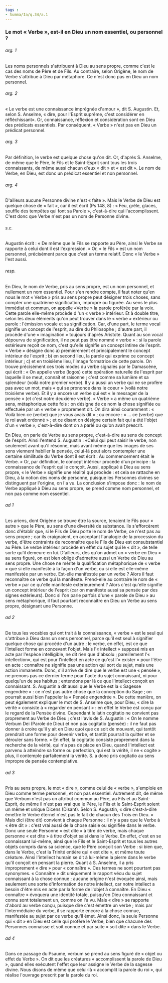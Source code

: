 ```yaml
---
tags : 
- Summa/Ia/q.34/a.1
---
```


### Le mot « Verbe », est-il en Dieu un nom essentiel, ou personnel ?

###### arg. 1
Les noms personnels s'attribuent à Dieu au sens propre, comme c'est le cas des noms de Père et de Fils. Au contraire, selon Origène, le nom de Verbe s'attribue à Dieu par métaphore. Ce n'est donc pas en Dieu un nom personnel. 

###### arg. 2
« Le verbe est une connaissance imprégnée d'amour », dit S. Augustin. Et, selon S. Anselme, « dire, pour l'Esprit suprême, c'est considérer en réfléchissant». Or, connaissance, réflexion et considération sont en Dieu des prédicats essentiels. Par conséquent, « Verbe » n'est pas en Dieu un prédicat personnel. 

###### arg. 3
Par définition, le verbe est quelque chose qu'on dit. Or, d'après S. Anselme, de même que le Père, le Fils et le Saint-Esprit sont tous les trois connaissants, de même aussi chacun d'eux « dit » et « est dit ». Le nom de Verbe, en Dieu, est donc un prédicat essentiel et non personnel. 

###### arg. 4
D'ailleurs aucune Personne divine n'est « faite ». Mais le Verbe de Dieu est quelque chose de « fait », car il est écrit (Ps 148, 8) : « Feu, grêle, glaces, souffle des tempêtes qui font sa Parole », c'est-à-dire qui l'accomplissent. C'est donc que Verbe n'est pas un nom de Personne divine. 

###### s.c.
Augustin écrit : « De même que le Fils se rapporte au Père, ainsi le Verbe se rapporte à celui dont il est l'expression. » Or, « le Fils » est un nom personnel, précisément parce que c'est un terme relatif. Donc « le Verbe » l'est aussi. 

###### resp.
En Dieu, le nom de Verbe, pris au sens propre, est un nom personnel, et nullement un nom essentiel. Pour s'en rendre compte, il faut noter qu'en nous le mot « Verbe » pris au sens propre peut désigner trois choses, sans compter une quatrième signification, impropre ou figurée. Au sens le plus immédiat et commun, on appelle «Verbe » la parole proférée par la voix. Cette parole elle-même procède d 'un « verbe » intérieur. Et à double titre, selon les deux éléments qu'on peut trouver dans le « verbe » extérieur ou parole : l'émission vocale et sa signification. Car, d'une part, le terme vocal signifie un concept de l'esprit, au dire du Philosophe ; d'autre part, il procède d'une « imagination » toujours d'après Aristote. Quant au son vocal dépourvu de signification, il ne peut pas être nommé « verbe » : si la parole extérieure reçoit ce nom, c'est qu'elle signifie un concept intime de l'esprit. « Verbe » désigne donc a) premièrement et principalement le concept intérieur de l'esprit ; b) en second lieu, la parole qui exprime ce concept intérieur ; c) et en troisième lieu, l'image formatrice de cette parole. On trouve précisément ces trois modes du verbe signalés par le Damascène, qui écrit : « On appelle verbe (logos) cette opération naturelle de l'esprit par laquelle il se meut, connaît et raisonne ; c'est comme sa lumière et sa splendeur (voilà notre premier verbe). Il y a aussi un verbe qui ne se profère pas avec un mot, mais « qui se prononce dans le coeur » (voilà notre troisième verbe). Et il y a encore un verbe qui est « le messager de la pensée » (et c'est notre deuxième verbe). « Verbe » a même un quatrième sens, métaphorique cette fois : on désigne de ce nom la chose signifiée ou effectuée par un « verbe » proprement dit. On dira ainsi couramment : « Voilà bien ce (verbe) que je vous avais dit » ; ou encore : « ... ce (verbe) que le roi avait ordonné » ; et ce disant on désigne certain fait qui a été l'objet d'un « verbe », c'est-à-dire dont on a parlé ou qu'on avait prescrit. 

En Dieu, on parle de Verbe au sens propre, c'est-à-dire au sens de concept de l'esprit. Ainsi l'entend S. Augustin : «Celui qui peut saisir le verbe, non seulement avant qu'il résonne, mais avant même que les images de ses sons viennent habiller la pensée, celui-là peut alors contempler une certaine similitude du Verbe dont il est écrit : Au commencement était le Verbe. » Or, par définition, le concept intérieur procède d'un principe : la connaissance de l'esprit qui le conçoit. Aussi, appliqué à Dieu au sens propre, « le Verbe » signifie une réalité qui procède : et cela se rattache en Dieu, à la notion des noms de personne, puisque les Personnes divines se distinguent par l'origine, on l'a vu. La conclusion s'impose donc : le nom de Verbe appliqué à Dieu au sens propre, se prend comme nom personnel, et non pas comme nom essentiel. 

###### ad 1
Les ariens, dont Origène se trouve être la source, tenaient le Fils pour « autre » que le Père, au sens d'une diversité de substance. Ils s'efforcèrent donc d'établir que, si le Fils de Dieu porte le nom de Verbe, ce n'est pas au sens propre ; car ils craignaient, en acceptant l'analogie de la procession du verbe, d'être contraints de reconnaître que le Fils de Dieu est consubstantiel au Père. Le verbe intérieur procède en effet du sujet qui le « dit », de telle sorte qu'il demeure en lui. D'ailleurs, dès qu'on admet un « verbe en Dieu » au sens figuré, on est bien obligé d'admettre aussi un Verbe de Dieu au sens propre. Une chose ne mérite la qualification métaphorique de « verbe » que si elle manifeste à la façon d'un verbe, ou si elle est elle-même manifestée par un verbe. Est-elle manifestée par un verbe ? Alors il faut reconnaître ce verbe qui la manifeste. Prend-elle au contraire le nom de « verbe » par ce qu'elle manifeste extérieurement ? Alors c'est qu'elle signifie un concept intérieur de l'esprit (car on manifeste aussi sa pensée par des signes extérieurs). Donc si l'on parle parfois d'une « parole de Dieu » au sens métaphorique, il faut pourtant reconnaître en Dieu un Verbe au sens propre, désignant une Personne. 

###### ad 2
De tous les vocables qui ont trait à la connaissance, « verbe » est le seul qui s'attribue à Dieu dans un sens personnel, parce qu'il est seul à signifier quelque chose qui procède d'un autre ; le verbe, en effet, est ce que l'intellect forme en concevant l'objet. Mais l'« intellect » supposé mis en acte par l'espèce intelligible, ne dit rien que d'absolu ; pareillement l'« intellection», qui est pour l'intellect en acte ce qu'est l'« exister » pour l'être en acte : connaître ne signifie pas une action qui sort du sujet, mais une action immanente. Donc, s'il arrive de dire que le verbe est une « pensée », ne prenons pas ce dernier terme pour l'acte du sujet connaissant, ni pour quelqu'un de ses habitus ; entendons par là ce que l'intellect conçoit en connaissant. S. Augustin a dit aussi que le Verbe est la « Sagesse engendrée » : ce n'est pas autre chose que la conception du Sage ; on pourrait aussi bien l'appeler la « Pensée engendrée ». De cette manière, on peut également expliquer le mot de S. Anselme que, pour Dieu, « dire la vérité » consiste à « regarder en pensant » : en effet le Verbe est conçu par le regard de la Pensée divine. Cependant le latin cogitatio ne convient pas proprement au Verbe de Dieu ; c'est l'avis de S. Augustin : « On le nomme Verbum Dei (Parole de Dieu) et non pas cogitatio (pensée) : il ne faut pas donner à croire qu'il y ait en Dieu quoi que ce soit de mouvant, qui tantôt prendrait une forme pour devenir verbe, et tantôt pourrait la quitter et se dérouler sans forme. » En effet, la cogitatio consiste proprement dans la recherche de la vérité, qui n'a pas de place en Dieu, quand l'intellect est parvenu à atteindre sa forme ou perfection, qui est la vérité, il ne « cogite » plus, il contemple parfaitement la vérité. S. a donc pris cogitatio au sens impropre de pensée contemplative. 

###### ad 3
Pris au sens propre, le mot « dire », comme celui de « verbe », s'emploie en Dieu comme terme personnel, et non pas essentiel. Autrement dit, de même que Verbum n'est pas un attribut commun au Père, au Fils et au Saint-Esprit, de même il n'est pas vrai que le Père, le Fils et le Saint-Esprit soient un même et unique Dicens (Disant). Selon S. Augustin, « dire c'est-à-dire émettre le Verbe éternel n'est pas le fait de chacun des Trois en Dieu. » Mais dici (être dit) convient à chaque Personne : il n'y a pas que le Verbe à « être dit » : c'est vrai aussi de la chose saisie ou signifiée dans le verbe. Donc une seule Personne « est dite » à titre de verbe, mais chaque personne « est dite » à titre d'objet saisi dans le Verbe. En effet, c'est en se connaissant lui-même, ainsi que le Fils et le Saint-Esprit et tous les autres objets compris dans sa science, que le Père conçoit son Verbe : si bien que, dans le Verbe, c'est la Trinité entière qui « est dite », et même toute créature. Ainsi l'intellect humain se dit à lui-même la pierre dans le verbe qu'il conçoit en pensant la pierre. Quant à S. Anselme, il a pris improprement « dire » pour « connaître ». Ces termes ne sont pourtant pas synonymes. « Connaître » dit uniquement le rapport vécu du sujet connaissant à la chose connue ; aucune origine n'est évoquée ainsi, mais seulement une sorte d'information de notre intellect, car notre intellect a besoin d'être mis en acte par la forme de l'objet à connaître. En Dieu « connaître » évoquera une identité totale, puisqu'en Dieu connaissant et connu sont totalement un, comme on l'a vu. Mais « dire » se rapporte d'abord au verbe conçu, puisque dire c'est émettre un verbe ; mais par l'intermédiaire du verbe, il se rapporte encore à la chose connue, manifestée au sujet par ce verbe qu'il émet. Ainsi donc, la seule Personne qui « dit » en Dieu est celle qui profère le Verbe, bien que chacune des Personnes connaisse et soit connue et par suite « soit dite » dans le Verbe. 

###### ad 4
Dans ce passage du Psaume, verbum se prend au sens figuré de « objet ou effet du Verbe ». On dit que les créatures « accomplissent la parole de Dieu », quand elles exécutent l'effet que leur assigne le Verbe de la sagesse divine. Nous disons de même que celui-là « accomplit la parole du roi », qui réalise l'ouvrage prescrit par la parole du roi. 



